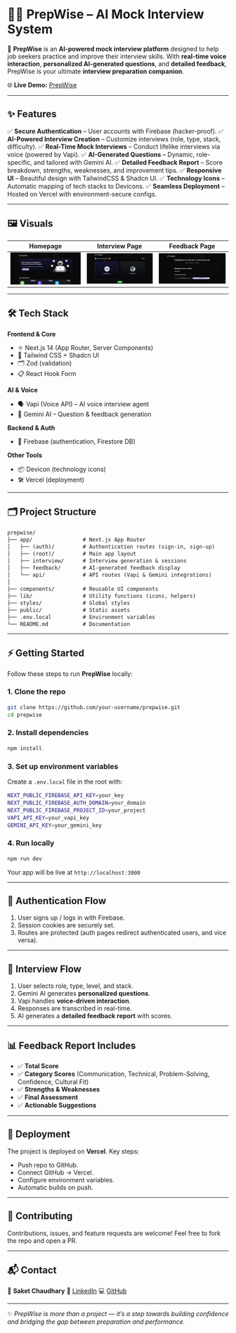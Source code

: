 # 🧑‍💼 PrepWise – AI Mock Interview System

🚀 **PrepWise** is an **AI-powered mock interview platform** designed to help job seekers practice and improve their interview skills.
With **real-time voice interaction**, **personalized AI-generated questions**, and **detailed feedback**, PrepWise is your ultimate **interview preparation companion**.

🌐 **Live Demo:** [PrepWise](https://ai-mock-interview-puce-tau.vercel.app/)

---

## ✨ Features

✅ **Secure Authentication** – User accounts with Firebase (hacker-proof).
✅ **AI-Powered Interview Creation** – Customize interviews (role, type, stack, difficulty).
✅ **Real-Time Mock Interviews** – Conduct lifelike interviews via voice (powered by Vapi).
✅ **AI-Generated Questions** – Dynamic, role-specific, and tailored with Gemini AI.
✅ **Detailed Feedback Report** – Score breakdown, strengths, weaknesses, and improvement tips.
✅ **Responsive UI** – Beautiful design with TailwindCSS & Shadcn UI.
✅ **Technology Icons** – Automatic mapping of tech stacks to Devicons.
✅ **Seamless Deployment** – Hosted on Vercel with environment-secure configs.

---

## 🖼️ Visuals

| Homepage                                                               | Interview Page                                                      | Feedback Page                                                         |
| ---------------------------------------------------------------------- | ------------------------------------------------------------------- | --------------------------------------------------------------------- |
| ![Homepage](Images\HomePage.png) | ![Interview](Images\Interviewpage.png) | ![Feedback](Images\Feedbackpage.png) |

---

## 🛠️ Tech Stack

**Frontend & Core**

* ⚛️ Next.js 14 (App Router, Server Components)
* 🎨 Tailwind CSS + Shadcn UI
* 🗂 Zod (validation)
* 📋 React Hook Form

**AI & Voice**

* 🗣️ Vapi (Voice API) – AI voice interview agent
* 🤖 Gemini AI – Question & feedback generation

**Backend & Auth**

* 🔑 Firebase (authentication, Firestore DB)

**Other Tools**

* 📦 Devicon (technology icons)
* 🛠 Vercel (deployment)

---

## 🗂️ Project Structure

```
prepwise/
├── app/                # Next.js App Router
│   ├── (auth)/         # Authentication routes (sign-in, sign-up)
│   ├── (root)/         # Main app layout
│   ├── interview/      # Interview generation & sessions
│   ├── feedback/       # AI-generated feedback display
│   └── api/            # API routes (Vapi & Gemini integrations)
│
├── components/         # Reusable UI components
├── lib/                # Utility functions (icons, helpers)
├── styles/             # Global styles
├── public/             # Static assets
├── .env.local          # Environment variables
└── README.md           # Documentation
```

---

## ⚡ Getting Started

Follow these steps to run **PrepWise** locally:

### 1. Clone the repo

```bash
git clone https://github.com/your-username/prepwise.git
cd prepwise
```

### 2. Install dependencies

```bash
npm install
```

### 3. Set up environment variables

Create a `.env.local` file in the root with:

```bash
NEXT_PUBLIC_FIREBASE_API_KEY=your_key
NEXT_PUBLIC_FIREBASE_AUTH_DOMAIN=your_domain
NEXT_PUBLIC_FIREBASE_PROJECT_ID=your_project
VAPI_API_KEY=your_vapi_key
GEMINI_API_KEY=your_gemini_key
```

### 4. Run locally

```bash
npm run dev
```

Your app will be live at `http://localhost:3000`

---

## 🔐 Authentication Flow

1. User signs up / logs in with Firebase.
2. Session cookies are securely set.
3. Routes are protected (auth pages redirect authenticated users, and vice versa).

---

## 🎤 Interview Flow

1. User selects role, type, level, and stack.
2. Gemini AI generates **personalized questions**.
3. Vapi handles **voice-driven interaction**.
4. Responses are transcribed in real-time.
5. AI generates a **detailed feedback report** with scores.

---

## 📊 Feedback Report Includes

* ✅ **Total Score**
* ✅ **Category Scores** (Communication, Technical, Problem-Solving, Confidence, Cultural Fit)
* ✅ **Strengths & Weaknesses**
* ✅ **Final Assessment**
* ✅ **Actionable Suggestions**

---

## 🚀 Deployment

The project is deployed on **Vercel**.
Key steps:

* Push repo to GitHub.
* Connect GitHub → Vercel.
* Configure environment variables.
* Automatic builds on push.

---

## 🤝 Contributing

Contributions, issues, and feature requests are welcome!
Feel free to fork the repo and open a PR.

---

## 📬 Contact

👤 **Saket Chaudhary**
🔗 [LinkedIn](https://www.linkedin.com/in/saket-chaudhary)
💻 [GitHub](https://github.com/Saket22-CS)

---

✨ *PrepWise is more than a project — it’s a step towards building confidence and bridging the gap between preparation and performance.*
